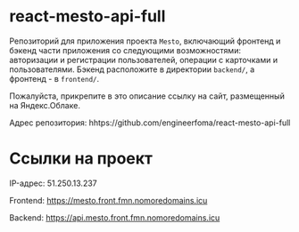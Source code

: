 # react-mesto-api-full
Репозиторий для приложения проекта `Mesto`, включающий фронтенд и бэкенд части приложения со следующими возможностями: авторизации и регистрации пользователей, операции с карточками и пользователями. Бэкенд расположите в директории `backend/`, а фронтенд - в `frontend/`. 
  
Пожалуйста, прикрепите в это описание ссылку на сайт, размещенный на Яндекс.Облаке.

Адрес репозитория: hhtps://github.com/engineerfoma/react-mesto-api-full

# Ссылки на проект
IP-адрес: 51.250.13.237

Frontend: https://mesto.front.fmn.nomoredomains.icu  

Backend: https://api.mesto.front.fmn.nomoredomains.icu